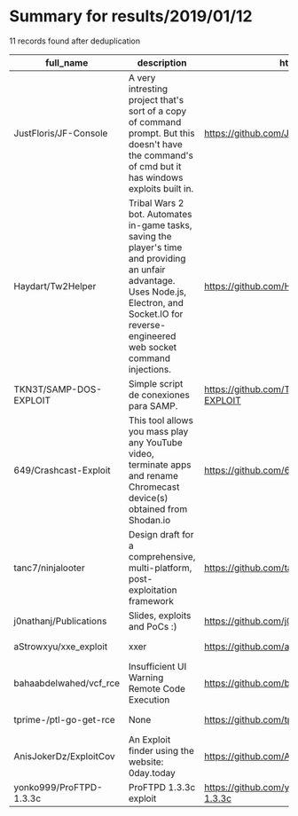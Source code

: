 
# Summary for results/2019/01/12
    
11 records found after deduplication

| full_name | description | html_url | matched_list | matched_count | pushed_at | size | stargazers_count | language | forks_count |
|-------------------------|-----------------------------------------------------------------------------------------------------------------------------------------------------------------------------------------------------|--------------------------------------------|----------------------------------|-----------------|---------------------------|--------|--------------------|------------|---------------|
| JustFloris/JF-Console | A very intresting project that's sort of a copy of command prompt. But this doesn't have the command's of cmd but it has windows exploits built in. | https://github.com/JustFloris/JF-Console | ['exploit'] | 1 | 2019-01-12 01:28:29+00:00 | 19 | 0 | C# | 0 |
| Haydart/Tw2Helper | Tribal Wars 2 bot. Automates in-game tasks, saving the player's time and providing an unfair advantage. Uses Node.js, Electron, and Socket.IO for reverse-engineered web socket command injections. | https://github.com/Haydart/Tw2Helper | ['command injection'] | 1 | 2019-01-12 02:34:00+00:00 | 87 | 0 | JavaScript | 0 |
| TKN3T/SAMP-DOS-EXPLOIT | Simple script de conexiones para SAMP. | https://github.com/TKN3T/SAMP-DOS-EXPLOIT | ['exploit'] | 1 | 2019-01-12 02:28:15+00:00 | 22 | 0 | Python | 1 |
| 649/Crashcast-Exploit | This tool allows you mass play any YouTube video, terminate apps and rename Chromecast device(s) obtained from Shodan.io | https://github.com/649/Crashcast-Exploit | ['exploit'] | 1 | 2019-01-12 22:14:14+00:00 | 170 | 160 | Python | 50 |
| tanc7/ninjalooter | Design draft for a comprehensive, multi-platform, post-exploitation framework | https://github.com/tanc7/ninjalooter | ['exploit'] | 1 | 2019-01-12 21:29:49+00:00 | 25 | 5 | Python | 4 |
| j0nathanj/Publications | Slides, exploits and PoCs :) | https://github.com/j0nathanj/Publications | ['exploit'] | 1 | 2019-01-12 18:09:16+00:00 | 1202 | 87 | JavaScript | 15 |
| aStrowxyu/xxe_exploit | xxer | https://github.com/aStrowxyu/xxe_exploit | ['exploit'] | 1 | 2019-01-12 11:41:56+00:00 | 5 | 0 | Python | 0 |
| bahaabdelwahed/vcf_rce | Insufficient UI Warning Remote Code Execution | https://github.com/bahaabdelwahed/vcf_rce | ['rce', 'remote code execution'] | 2 | 2019-01-12 13:28:06+00:00 | 5 | 1 | Ruby | 3 |
| tprime-/ptl-go-get-rce | None | https://github.com/tprime-/ptl-go-get-rce | ['rce'] | 1 | 2019-01-12 18:24:43+00:00 | 12 | 0 | Go | 0 |
| AnisJokerDz/ExploitCov | An Exploit finder using the website: 0day.today | https://github.com/AnisJokerDz/ExploitCov | ['0day', 'exploit'] | 2 | 2019-01-12 18:09:19+00:00 | 2 | 1 | PHP | 1 |
| yonko999/ProFTPD-1.3.3c | ProFTPD 1.3.3c exploit | https://github.com/yonko999/ProFTPD-1.3.3c | ['exploit'] | 1 | 2019-01-12 23:13:55+00:00 | 2 | 0 | Python | 1 |
